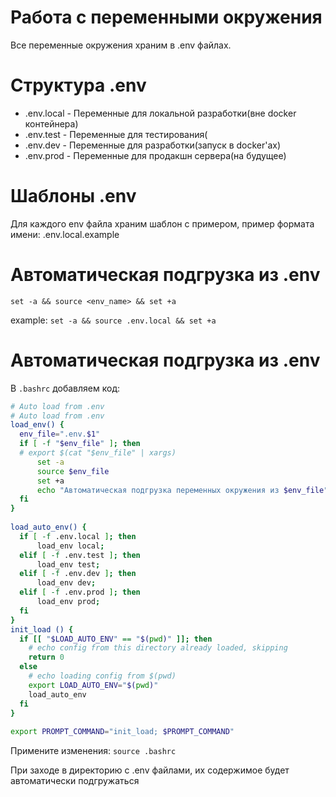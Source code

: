 # Работа с переменными окружения

Все переменные окружения храним в .env файлах.

# Структура .env

* .env.local - Переменные для локальной разработки(вне docker контейнера)
* .env.test - Переменные для тестирования(
* .env.dev - Переменные для разработки(запуск в docker'ах)
* .env.prod - Переменные для продакшн сервера(на будущее)

# Шаблоны .env

Для каждого env файла храним шаблон c примером, пример формата имени: .env.local.example

# Автоматическая подгрузка из .env

`set -a && source <env_name> && set +a`

example: `set -a && source .env.local && set +a`

# Автоматическая подгрузка из .env

В `.bashrc` добавляем код:
```bash
# Auto load from .env
# Auto load from .env
load_env() {
  env_file=".env.$1"
  if [ -f "$env_file" ]; then
  # export $(cat "$env_file" | xargs)
      set -a
      source $env_file
      set +a
      echo "Автоматическая подгрузка переменных окружения из $env_file"
  fi
}
 
load_auto_env() {
  if [ -f .env.local ]; then
      load_env local;
  elif [ -f .env.test ]; then
      load_env test;
  elif [ -f .env.dev ]; then
      load_env dev;
  elif [ -f .env.prod ]; then
      load_env prod;
  fi
}
init_load () {
  if [[ "$LOAD_AUTO_ENV" == "$(pwd)" ]]; then
    # echo config from this directory already loaded, skipping
    return 0
  else
    # echo loading config from $(pwd)
    export LOAD_AUTO_ENV="$(pwd)"
    load_auto_env
  fi
}
 
export PROMPT_COMMAND="init_load; $PROMPT_COMMAND"
```

Примените изменения: `source .bashrc`

При заходе в директорию с .env файлами, их содержимое будет автоматически подгружаться